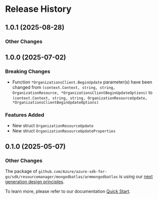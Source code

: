 # Release History

## 1.0.1 (2025-08-28)
### Other Changes


## 1.0.0 (2025-07-02)
### Breaking Changes

- Function `*OrganizationsClient.BeginUpdate` parameter(s) have been changed from `(context.Context, string, string, OrganizationResource, *OrganizationsClientBeginUpdateOptions)` to `(context.Context, string, string, OrganizationResourceUpdate, *OrganizationsClientBeginUpdateOptions)`

### Features Added

- New struct `OrganizationResourceUpdate`
- New struct `OrganizationResourceUpdateProperties`


## 0.1.0 (2025-05-07)
### Other Changes

The package of `github.com/Azure/azure-sdk-for-go/sdk/resourcemanager/mongodbatlas/armmongodbatlas` is using our [next generation design principles](https://azure.github.io/azure-sdk/general_introduction.html).

To learn more, please refer to our documentation [Quick Start](https://aka.ms/azsdk/go/mgmt).